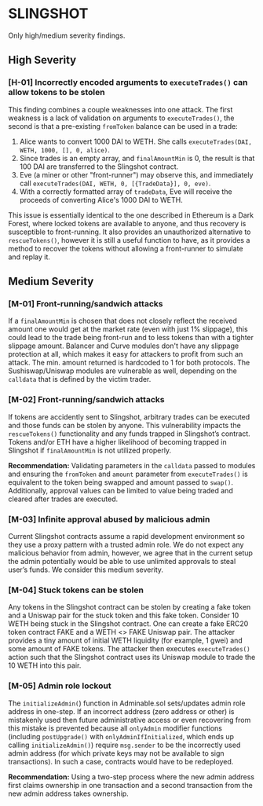# SLINGSHOT

Only high/medium severity findings.

## High Severity

### [H-01] Incorrectly encoded arguments to `executeTrades()` can allow tokens to be stolen

This finding combines a couple weaknesses into one attack. The first weakness is a lack of validation on arguments to `executeTrades()`, the second is that a pre-existing `fromToken` balance can be used in a trade:

1. Alice wants to convert 1000 DAI to WETH. She calls `executeTrades(DAI, WETH, 1000, [], 0, alice)`.
2. Since trades is an empty array, and `finalAmountMin` is 0, the result is that 100 DAI are transferred to the Slingshot contract.
3. Eve (a miner or other "front-runner") may observe this, and immediately call `executeTrades(DAI, WETH, 0, [{TradeData}], 0, eve)`.
4. With a correctly formatted array of `tradeData`, Eve will receive the proceeds of converting Alice's 1000 DAI to WETH.

This issue is essentially identical to the one described in Ethereum is a Dark Forest, where locked tokens are available to anyone, and thus recovery is susceptible to front-running. It also provides an unauthorized alternative to `rescueTokens()`, however it is still a useful function to have, as it provides a method to recover the tokens without allowing a front-runner to simulate and replay it.

## Medium Severity

### [M-01] Front-running/sandwich attacks

If a `finalAmountMin` is chosen that does not closely reflect the received amount one would get at the market rate (even with just 1% slippage), this could lead to the trade being front-run and to less tokens than with a tighter slippage amount. Balancer and Curve modules don't have any slippage protection at all, which makes it easy for attackers to profit from such an attack. The min. amount returned is hardcoded to 1 for both protocols. The Sushiswap/Uniswap modules are vulnerable as well, depending on the `calldata` that is defined by the victim trader.

### [M-02] Front-running/sandwich attacks

If tokens are accidently sent to Slingshot, arbitrary trades can be executed and those funds can be stolen by anyone. This vulnerability impacts the `rescueTokens()` functionality and any funds trapped in Slingshot’s contract. Tokens and/or ETH have a higher likelihood of becoming trapped in Slingshot if `finalAmountMin` is not utilized properly.

**Recommendation:** Validating parameters in the `calldata` passed to modules and ensuring the `fromToken` and `amount` parameter from `executeTrades()` is equivalent to the token being swapped and amount passed to `swap()`. Additionally, approval values can be limited to value being traded and cleared after trades are executed.

### [M-03] Infinite approval abused by malicious admin

Current Slingshot contracts assume a rapid development environment so they use a proxy pattern with a trusted admin role. We do not expect any malicious behavior from admin,
however, we agree that in the current setup the admin potentially would be able to use unlimited approvals to steal user’s funds. We consider this medium severity.

### [M-04] Stuck tokens can be stolen

Any tokens in the Slingshot contract can be stolen by creating a fake token and a Uniswap pair for the stuck token and this fake token. Consider 10 WETH being stuck in the Slingshot contract. One can create a fake ERC20 token contract FAKE and a WETH <> FAKE Uniswap pair. The attacker provides a tiny amount of initial WETH liquidity (for example, 1 gwei) and some amount of FAKE tokens. The attacker then executes `executeTrades()` action such that the Slingshot contract uses its Uniswap module to trade the 10 WETH into this pair.

### [M-05] Admin role lockout

The `initializeAdmin(`) function in Adminable.sol sets/updates admin role address in one-step. If an incorrect address (zero address or other) is mistakenly used then future
administrative access or even recovering from this mistake is prevented because all `onlyAdmin` modifier functions (including `postUpgrade()` with `onlyAdminIfInitialized`, which ends up calling `initializeAdmin()`) require `msg.sender` to be the incorrectly used admin address (for which private keys may not be available to sign transactions). In such a case, contracts would have to be redeployed.

**Recommendation:** Using a two-step process where the new admin address first claims ownership in one transaction and a second transaction from the new admin address takes ownership.
